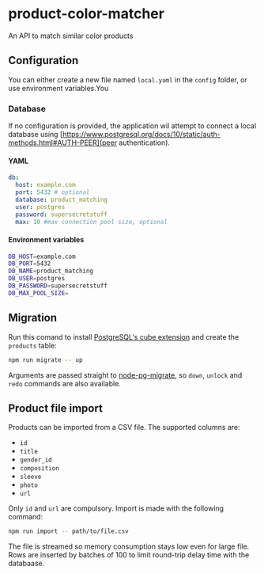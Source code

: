 # product-color-matcher
An API to match similar color products


## Configuration

You can either create a new file named `local.yaml` in the `config` folder, or use environment variables.You

### Database

If no configuration is provided, the application wil attempt to connect a local database using [https://www.postgresql.org/docs/10/static/auth-methods.html#AUTH-PEER](peer authentication).

#### YAML

```yaml
db:
  host: example.com
  port: 5432 # optional
  database: product_matching
  user: postgres
  password: supersecretstuff
  max: 10 #max connection pool size, optional
```

#### Environment variables

```bash
DB_HOST=example.com
DB_PORT=5432
DB_NAME=product_matching
DB_USER=postgres
DB_PASSWORD=supersecretstuff
DB_MAX_POOL_SIZE=
```

## Migration

Run this comand to install [PostgreSQL's cube extension](https://www.postgresql.org/docs/10/static/cube.html) and create the `products` table:
```bash
npm run migrate -- up
```
Arguments are passed straight to [node-pg-migrate](https://www.npmjs.com/package/node-pg-migrate), so `down`, `unlock` and `redo` commands are also available.


## Product file import

Products can be imported from a CSV file.
The supported columns are:
* `id`
* `title`
* `gender_id`
* `composition`
* `sleeve`
* `photo`
* `url`

Only `id` and `url` are compulsory.
Import is made with the following command:
```bash
npm run import -- path/to/file.csv
```

The file is streamed so memory consumption stays low even for large file. Rows are inserted by batches of 100 to limit round-trip delay time with the databaase.

